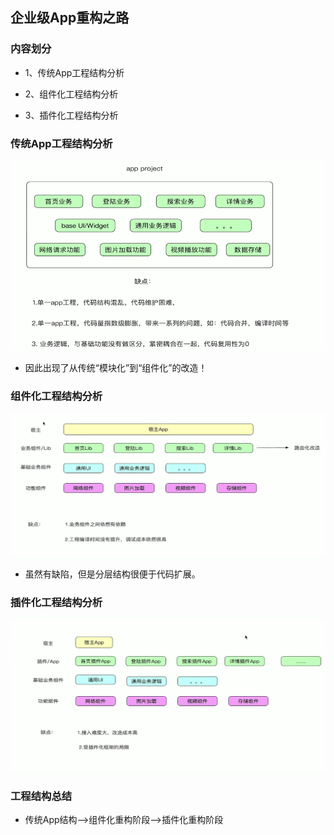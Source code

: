 ## 企业级App重构之路

### 内容划分

+ 1、传统App工程结构分析

+ 2、组件化工程结构分析

+ 3、插件化工程结构分析

  

### 传统App工程结构分析

![](../images/4.png)

+ 因此出现了从传统“模块化”到“组件化”的改造！

  

### 组件化工程结构分析

![](../images/5.png)

+ 虽然有缺陷，但是分层结构很便于代码扩展。

  

### 插件化工程结构分析

![](../images/6.png)

### 工程结构总结

+ 传统App结构-->组件化重构阶段-->插件化重构阶段







